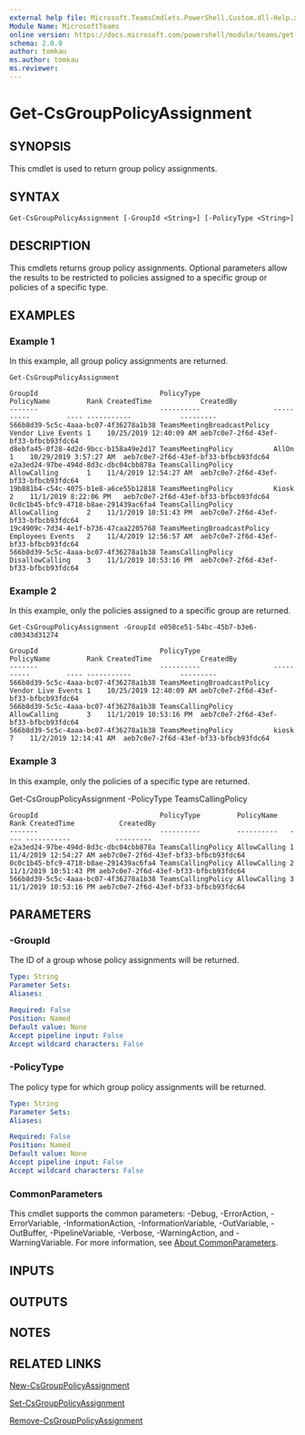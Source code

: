 ```yaml
---
external help file: Microsoft.TeamsCmdlets.PowerShell.Custom.dll-Help.xml
Module Name: MicrosoftTeams
online version: https://docs.microsoft.com/powershell/module/teams/get-csgrouppolicyassignment
schema: 2.0.0
author: tomkau
ms.author: tomkau
ms.reviewer:
---
```


# Get-CsGroupPolicyAssignment

## SYNOPSIS

This cmdlet is used to return group policy assignments.

## SYNTAX

```
Get-CsGroupPolicyAssignment [-GroupId <String>] [-PolicyType <String>]
```

## DESCRIPTION
This cmdlets returns group policy assignments.  Optional parameters allow the results to be restricted to policies assigned to a specific group or policies of a specific type.

## EXAMPLES

### Example 1
In this example, all group policy assignments are returned.

```
Get-CsGroupPolicyAssignment 

GroupId                              PolicyType                  PolicyName         Rank CreatedTime            CreatedBy
-------                              ----------                  ----------         ---- -----------            ---------
566b8d39-5c5c-4aaa-bc07-4f36278a1b38 TeamsMeetingBroadcastPolicy Vendor Live Events 1    10/25/2019 12:40:09 AM aeb7c0e7-2f6d-43ef-bf33-bfbcb93fdc64
d8ebfa45-0f28-4d2d-9bcc-b158a49e2d17 TeamsMeetingPolicy          AllOn              1    10/29/2019 3:57:27 AM  aeb7c0e7-2f6d-43ef-bf33-bfbcb93fdc64
e2a3ed24-97be-494d-8d3c-dbc04cbb878a TeamsCallingPolicy          AllowCalling       1    11/4/2019 12:54:27 AM  aeb7c0e7-2f6d-43ef-bf33-bfbcb93fdc64
19b881b4-c54c-4075-b1e8-a6ce55b12818 TeamsMeetingPolicy          Kiosk              2    11/1/2019 8:22:06 PM   aeb7c0e7-2f6d-43ef-bf33-bfbcb93fdc64
0c0c1b45-bfc9-4718-b8ae-291439ac6fa4 TeamsCallingPolicy          AllowCalling       2    11/1/2019 10:51:43 PM  aeb7c0e7-2f6d-43ef-bf33-bfbcb93fdc64
19c4909c-7d34-4e1f-b736-47caa2205768 TeamsMeetingBroadcastPolicy Employees Events   2    11/4/2019 12:56:57 AM  aeb7c0e7-2f6d-43ef-bf33-bfbcb93fdc64
566b8d39-5c5c-4aaa-bc07-4f36278a1b38 TeamsCallingPolicy          DisallowCalling    3    11/1/2019 10:53:16 PM  aeb7c0e7-2f6d-43ef-bf33-bfbcb93fdc64
```

### Example 2
In this example, only the policies assigned to a specific group are returned.

```
Get-CsGroupPolicyAssignment -GroupId e050ce51-54bc-45b7-b3e6-c00343d31274

GroupId                              PolicyType                  PolicyName         Rank CreatedTime            CreatedBy
-------                              ----------                  ----------         ---- -----------            ---------
566b8d39-5c5c-4aaa-bc07-4f36278a1b38 TeamsMeetingBroadcastPolicy Vendor Live Events 1    10/25/2019 12:40:09 AM aeb7c0e7-2f6d-43ef-bf33-bfbcb93fdc64
566b8d39-5c5c-4aaa-bc07-4f36278a1b38 TeamsCallingPolicy          AllowCalling       3    11/1/2019 10:53:16 PM  aeb7c0e7-2f6d-43ef-bf33-bfbcb93fdc64
566b8d39-5c5c-4aaa-bc07-4f36278a1b38 TeamsMeetingPolicy          kiosk              7    11/2/2019 12:14:41 AM  aeb7c0e7-2f6d-43ef-bf33-bfbcb93fdc64
```

### Example 3
In this example, only the policies of a specific type are returned.

Get-CsGroupPolicyAssignment -PolicyType TeamsCallingPolicy

```
GroupId                              PolicyType         PolicyName   Rank CreatedTime           CreatedBy
-------                              ----------         ----------   ---- -----------           ---------
e2a3ed24-97be-494d-8d3c-dbc04cbb878a TeamsCallingPolicy AllowCalling 1    11/4/2019 12:54:27 AM aeb7c0e7-2f6d-43ef-bf33-bfbcb93fdc64
0c0c1b45-bfc9-4718-b8ae-291439ac6fa4 TeamsCallingPolicy AllowCalling 2    11/1/2019 10:51:43 PM aeb7c0e7-2f6d-43ef-bf33-bfbcb93fdc64
566b8d39-5c5c-4aaa-bc07-4f36278a1b38 TeamsCallingPolicy AllowCalling 3    11/1/2019 10:53:16 PM aeb7c0e7-2f6d-43ef-bf33-bfbcb93fdc64
```

## PARAMETERS

### -GroupId
The ID of a group whose policy assignments will be returned.

```yaml
Type: String
Parameter Sets:
Aliases:

Required: False
Position: Named
Default value: None
Accept pipeline input: False
Accept wildcard characters: False
```

### -PolicyType
The policy type for which group policy assignments will be returned.

```yaml
Type: String
Parameter Sets:
Aliases:

Required: False
Position: Named
Default value: None
Accept pipeline input: False
Accept wildcard characters: False
```

### CommonParameters
This cmdlet supports the common parameters: -Debug, -ErrorAction, -ErrorVariable, -InformationAction, -InformationVariable, -OutVariable, -OutBuffer, -PipelineVariable, -Verbose, -WarningAction, and -WarningVariable.
For more information, see [About CommonParameters](https://go.microsoft.com/fwlink/?LinkID=113216).

## INPUTS

## OUTPUTS

## NOTES

## RELATED LINKS

[New-CsGroupPolicyAssignment](New-CsGroupPolicyAssignment.md)

[Set-CsGroupPolicyAssignment](Set-CsGroupPolicyAssignment.md)

[Remove-CsGroupPolicyAssignment](Remove-CsGroupPolicyAssignment.md)

